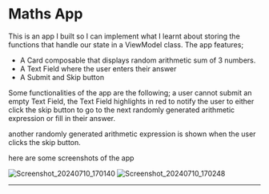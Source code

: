 # Maths App

This is an app I built so I can implement what I learnt about storing the functions that handle our state in a ViewModel class.
The app features;
-  A Card composable that displays random arithmetic sum of 3 numbers.
-  A Text Field where the user enters their answer
-  A Submit and Skip button

Some functionalities of the app are the following; 
a user cannot submit an empty Text Field, the Text Field highlights in red to notify the user to either click the skip button to go to the next randomly generated arithmetic expression or fill in their answer.

another randomly generated arithmetic expression is shown when the user clicks the skip button.


here are some screenshots of the app

![Screenshot_20240710_170140](https://github.com/Emmanuel-06/Math-quiz-app/assets/99341351/1b12187f-3a1e-4ad3-a0f6-604a20dd230b)
![Screenshot_20240710_170248](https://github.com/Emmanuel-06/Math-quiz-app/assets/99341351/5b49ef9a-cc62-4e5c-999a-7d5ed316e4c5)

-----------------------------


